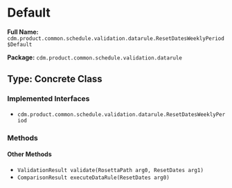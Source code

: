 # Default

**Full Name:** `cdm.product.common.schedule.validation.datarule.ResetDatesWeeklyPeriod$Default`

**Package:** `cdm.product.common.schedule.validation.datarule`

## Type: Concrete Class

### Implemented Interfaces

- `cdm.product.common.schedule.validation.datarule.ResetDatesWeeklyPeriod`

### Methods

#### Other Methods

- `ValidationResult validate(RosettaPath arg0, ResetDates arg1)`
- `ComparisonResult executeDataRule(ResetDates arg0)`

